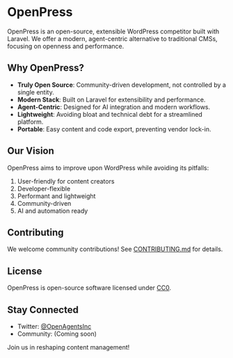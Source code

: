 # OpenPress

OpenPress is an open-source, extensible WordPress competitor built with Laravel. We offer a modern, agent-centric alternative to traditional CMSs, focusing on openness and performance.

## Why OpenPress?

- **Truly Open Source**: Community-driven development, not controlled by a single entity.
- **Modern Stack**: Built on Laravel for extensibility and performance.
- **Agent-Centric**: Designed for AI integration and modern workflows.
- **Lightweight**: Avoiding bloat and technical debt for a streamlined platform.
- **Portable**: Easy content and code export, preventing vendor lock-in.

## Our Vision

OpenPress aims to improve upon WordPress while avoiding its pitfalls:

1. User-friendly for content creators
2. Developer-flexible
3. Performant and lightweight
4. Community-driven
5. AI and automation ready

## Contributing

We welcome community contributions! See [CONTRIBUTING.md](CONTRIBUTING.md) for details.

## License

OpenPress is open-source software licensed under [CC0](LICENSE).

## Stay Connected

- Twitter: [@OpenAgentsInc](https://twitter.com/OpenAgentsInc)
- Community: (Coming soon)

Join us in reshaping content management!